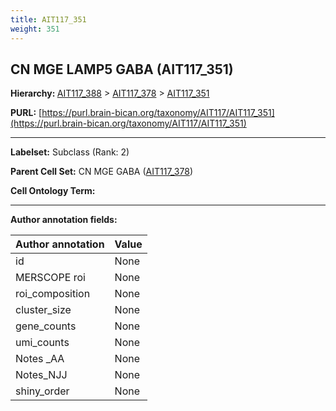 ```yaml
---
title: AIT117_351
weight: 351
---
```

## CN MGE LAMP5 GABA (AIT117_351)
<b>Hierarchy: </b>
[AIT117_388](../AIT117_388) >
[AIT117_378](../AIT117_378) >
[AIT117_351](../AIT117_351)

**PURL:** [https://purl.brain-bican.org/taxonomy/AIT117/AIT117_351](https://purl.brain-bican.org/taxonomy/AIT117/AIT117_351)

---


**Labelset:** Subclass (Rank: 2)

**Parent Cell Set:** CN MGE GABA ([AIT117_378](../AIT117_378))



**Cell Ontology Term:** 

[MARKER GENES.]: #


---

[TRANSFERRED ANNOTATIONS.]: #


[AUTHOR ANNOTATION FIELDS.]: #


**Author annotation fields:**

| Author annotation | Value |
|-------------------|-------|
|id|None|
|MERSCOPE roi|None|
|roi_composition|None|
|cluster_size|None|
|gene_counts|None|
|umi_counts|None|
|Notes _AA|None|
|Notes_NJJ|None|
|shiny_order|None|

